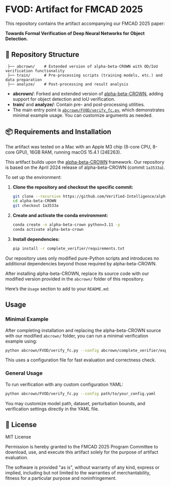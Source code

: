 # FVOD: Artifact for FMCAD 2025

This repository contains the artifact accompanying our FMCAD 2025 paper:

**Towards Formal Verification of Deep Neural Networks for Object Detection.**

## 📁 Repository Structure

```
 ├── abcrown/    # Extended version of alpha-beta-CROWN with OD/IoU verification functionality  
 ├── train/      # Pre-processing scripts (training models, etc.) and data preparation  
 ├── analyze/    # Post-processing and result analysis  
 ```

- **abcrown/**: Forked and extended version of [alpha-beta-CROWN](https://github.com/Verified-Intelligence/alpha-beta-CROWN), adding support for object detection and IoU verification.
- **train/** and **analyze/**: Contain pre- and post-processing utilities.
- The main entry point is [`abcrown/FVOD/verify_fc.py`](abcrown/FVOD/verify_fc.py), which demonstrates minimal example usage. You can customize arguments as needed.

## 📦 Requirements and Installation

The artifact was tested on a Mac with an Apple M3 chip (8-core CPU, 8-core GPU), 16GB RAM, running macOS 15.4.1 (24E263).

This artifact builds upon the [alpha-beta-CROWN](https://github.com/Verified-Intelligence/alpha-beta-CROWN) framework. Our repository is based on the April 2024 release of alpha-beta-CROWN (commit `1a3533a`).

To set up the environment:

1. **Clone the repository and checkout the specific commit:**

   ```bash
   git clone --recursive https://github.com/Verified-Intelligence/alpha-beta-CROWN.git
   cd alpha-beta-CROWN
   git checkout 1a3533a
   ```

2. **Create and activate the conda environment:**

   ```bash
   conda create -n alpha-beta-crown python=3.11 -y
   conda activate alpha-beta-crown
   ```

3. **Install dependencies:**

   ```bash
   pip install -r complete_verifier/requirements.txt
   ```
Our repository uses only modified pure-Python scripts and introduces no additional dependencies beyond those required by alpha-beta-CROWN.

After installing alpha-beta-CROWN, replace its source code with our modified version provided in the `abcrown/` folder of this repository.

Here’s the `Usage` section to add to your `README.md`:

## Usage

### Minimal Example

After completing installation and replacing the alpha-beta-CROWN source with our modified `abcrown/` folder, you can run a minimal verification example using:

```bash
python abcrown/FVOD/verify_fc.py --config abcrown/complete_verifier/exp_configs/OD/d_loc_init.yaml
````

This uses a configuration file for fast evaluation and correctness check.

### General Usage

To run verification with any custom configuration YAML:

```bash
python abcrown/FVOD/verify_fc.py --config path/to/your_config.yaml
```

You may customize model path, dataset, perturbation bounds, and verification settings directly in the YAML file.

## 📄 License

MIT License

Permission is hereby granted to the FMCAD 2025 Program Committee to download, use, and execute this artifact solely for the purpose of artifact evaluation.

The software is provided "as is", without warranty of any kind, express or implied, including but not limited to the warranties of merchantability, fitness for a particular purpose and noninfringement.
